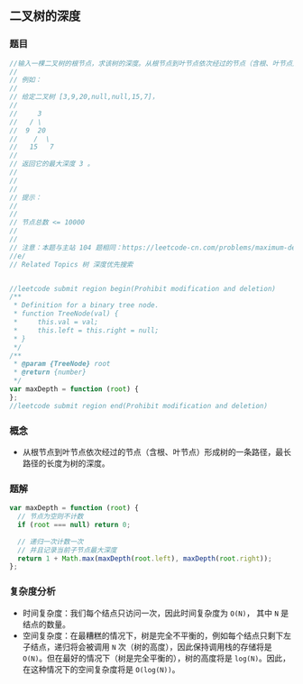 ## 二叉树的深度

### 题目
```javascript
//输入一棵二叉树的根节点，求该树的深度。从根节点到叶节点依次经过的节点（含根、叶节点）形成树的一条路径，最长路径的长度为树的深度。
//
// 例如：
//
// 给定二叉树 [3,9,20,null,null,15,7]，
//
//     3
//   / \
//  9  20
//    /  \
//   15   7
//
// 返回它的最大深度 3 。
//
//
//
// 提示：
//
//
// 节点总数 <= 10000
//
//
// 注意：本题与主站 104 题相同：https://leetcode-cn.com/problems/maximum-depth-of-binary-tre
//e/
// Related Topics 树 深度优先搜索


//leetcode submit region begin(Prohibit modification and deletion)
/**
 * Definition for a binary tree node.
 * function TreeNode(val) {
 *     this.val = val;
 *     this.left = this.right = null;
 * }
 */
/**
 * @param {TreeNode} root
 * @return {number}
 */
var maxDepth = function (root) {
};
//leetcode submit region end(Prohibit modification and deletion)
```

### 概念
- 从根节点到叶节点依次经过的节点（含根、叶节点）形成树的一条路径，最长路径的长度为树的深度。

### 题解
```javascript
var maxDepth = function (root) {
  // 节点为空则不计数
  if (root === null) return 0;
  
  // 递归一次计数一次
  // 并且记录当前子节点最大深度
  return 1 + Math.max(maxDepth(root.left), maxDepth(root.right));
};
```

### 复杂度分析
- 时间复杂度：我们每个结点只访问一次，因此时间复杂度为 `O(N)`， 其中 `N` 是结点的数量。
- 空间复杂度：在最糟糕的情况下，树是完全不平衡的，例如每个结点只剩下左子结点，递归将会被调用 `N` 次（树的高度），因此保持调用栈的存储将是 `O(N)`。但在最好的情况下（树是完全平衡的），树的高度将是 `log(N)`。因此，在这种情况下的空间复杂度将是 `O(log(N))`。
  
